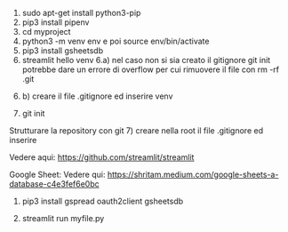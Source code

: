 1) sudo apt-get install python3-pip
2) pip3 install pipenv
3) cd myproject
4) python3 -m venv env e poi source env/bin/activate
5) pip3 install gsheetsdb
6) streamlit hello venv
6.a) nel caso non si sia creato il gitignore git init potrebbe dare un errore di overflow per cui rimuovere il file con rm -rf .git
6. b) creare il file .gitignore ed inserire venv
7) git init


Strutturare la repository con git
7) creare nella root il file .gitignore ed inserire 

Vedere aqui: https://github.com/streamlit/streamlit


Google Sheet:
Vedere qui: https://shritam.medium.com/google-sheets-a-database-c4e3fef6e0bc
1) pip3 install gspread oauth2client gsheetsdb


7) streamlit run myfile.py